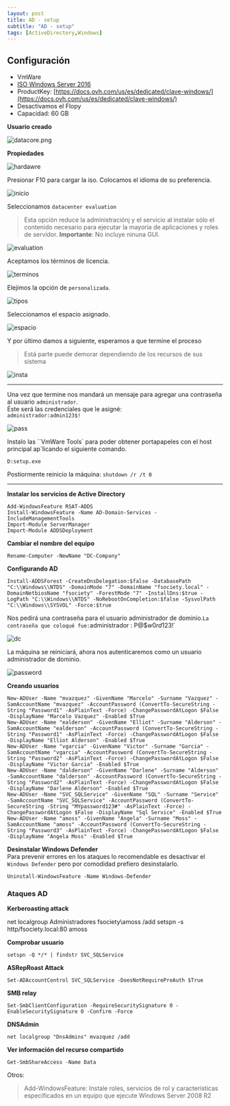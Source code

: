```yaml
---
layout: post
title: AD - setup
subtitle: "AD - setup"
tags: [ActiveDirectory,Windows]
---
```


## Configuración

* VmWare
* [ISO Windows Server 2016 ](https://www.microsoft.com/en-us/evalcenter/evaluate-windows-server-2016)
* ProductKey: [https://docs.ovh.com/us/es/dedicated/clave-windows/](https://docs.ovh.com/us/es/dedicated/clave-windows/)
* Desactivamos el Flopy
* Capacidad: 60 GB


**Usuario creado**

![datacore.png](../assets/imgs/ad/datacore.png)

**Propiedades**

![hardawre](../assets/imgs/ad/hardawre.png)

Presionar F10 para cargar la iso.
Colocamos el idioma de su preferencia.

![inicio](../assets/imgs/ad/inicio.png)

Seleccionamos `datacenter evaluation`

> Esta opción reduce la administraciónj y el servicio al instalar sólo el contenido necesario para ejecutar la mayoria de aplicaciones y roles de servidor.
> **Importante**: No incluye ninuna GUI.

![evaluation](../assets/imgs/ad/evaluation.png)

Aceptamos los términos de licencia.

![terminos](../assets/imgs/ad/terminos.png)

Elejimos la opción de `personalizada`.

![tipos](../assets/imgs/ad/tipos.png)

Seleccionamos el espacio asignado.

![espacio](../assets/imgs/ad/espacio.png)

Y por último damos a siguiente, esperamos a que termine el proceso  
> Está parte puede demorar dependiendo de los recursos de sus sistema

![insta](../assets/imgs/ad/insta.png)

----

Una vez que termine nos mandará un mensaje para agregar una contraseña al usuario `administrador`.  
Éste será las credenciales que le asigné:  
`administrador:admin123$!`

![pass](../assets/imgs/ad/pass.png)

Instalo las ``VmWare Tools` para poder obtener portapapeles con el host principal ap´licando el siguiente comando.

```
D:setup.exe
```

Postiormente reinicio la máquina: `shutdown /r /t 0`

----

**Instalar los servicios de Active Directory**

```
Add-WindowsFeature RSAT-ADDS
Install-WindowsFeature -Name AD-Domain-Services -IncludeManagementTools
Import-Module ServerManager
Import-Module ADDSDeployment
```

**Cambiar el nombre del equipo**

```
Rename-Computer -NewName "DC-Company"
```

**Configurando AD**

```
Install-ADDSForest -CreateDnsDelegation:$false -DatabasePath "C:\\Windows\\NTDS" -DomainMode "7" -DomainName "fsociety.local" -DomainNetbiosName "fsociety" -ForestMode "7" -InstallDns:$true -LogPath "C:\\Windows\\NTDS" -NoRebootOnCompletion:$false -SysvolPath "C:\\Windows\\SYSVOL" -Force:$true
```

Nos pedirá una contraseña para el usuario administrador de dominio.`
La contraseña que coloqué fue: `administrador : P@$$w0rd123$!`

![dc](../assets/imgs/ad/ad.png)

La máquina se reiniciará, ahora nos autenticaremos como un usuario administrador de dominio.

![password](../assets/imgs/ad/password.png)

**Creando usuarios**

```
New-ADUser -Name "mvazquez" -GivenName "Marcelo" -Surname "Vazquez" -SamAccountName "mvazquez" -AccountPassword (ConvertTo-SecureString -String "Password1" -AsPlainText -Force) -ChangePasswordAtLogon $False -DisplayName "Marcelo Vazquez" -Enabled $True
New-ADUser -Name "ealderson" -GivenName "Elliot" -Surname "Alderson" -SamAccountName "ealderson" -AccountPassword (ConvertTo-SecureString -String "Password1" -AsPlainText -Force) -ChangePasswordAtLogon $False -DisplayName "Elliot Alderson" -Enabled $True
New-ADUser -Name "vgarcia" -GivenName "Victor" -Surname "Garcia" -SamAccountName "vgarcia" -AccountPassword (ConvertTo-SecureString -String "Password2" -AsPlainText -Force) -ChangePasswordAtLogon $False -DisplayName "Victor Garcia" -Enabled $True
New-ADUser -Name "dalderson" -GivenName "Darlene" -Surname "Alderson" -SamAccountName "dalderson" -AccountPassword (ConvertTo-SecureString -String "Password2" -AsPlainText -Force) -ChangePasswordAtLogon $False -DisplayName "Darlene Alderson" -Enabled $True
New-ADUser -Name "SVC_SQLService" -GivenName "SQL" -Surname "Service" -SamAccountName "SVC_SQLService" -AccountPassword (ConvertTo-SecureString -String "MYpassword123#" -AsPlainText -Force) -ChangePasswordAtLogon $False -DisplayName "Sql Service" -Enabled $True
New-ADUser -Name "amoss" -GivenName "Angela" -Surname "Moss" -SamAccountName "amoss" -AccountPassword (ConvertTo-SecureString -String "Password3" -AsPlainText -Force) -ChangePasswordAtLogon $False -DisplayName "Angela Moss" -Enabled $True
```

**Desinstalar Windows Defender**  
Para prevenir errores en los ataques lo recomendable es desactivar el `Windows Defender` pero por comodidad prefiero desinstalarlo.

```
Uninstall-WindowsFeature -Name Windows-Defender
```

### Ataques AD

**Kerberoasting attack**

net localgroup Administradores fsociety\amoss /add
setspn -s http/fsociety.local:80 amoss


**Comprobar usuario**

```
setspn -Q */* | findstr SVC_SQLService
```

**ASRepRoast Attack**

```
Set-ADAccountControl SVC_SQLService -DoesNotRequirePreAuth $True
```

**SMB relay**

```
Set-SmbClientConfiguration -RequireSecuritySignature 0 -EnableSecuritySignature 0 -Confirm -Force
```

**DNSAdmin**

```
net localgroup "DnsAdmins" mvazquez /add
```

**Ver información del recurso compartido**

```
Get-SmbShareAccess -Name Data
```

Otros:

> Add-WindowsFeature: Instale roles, servicios de rol y características especificados en un equipo que ejecute Windows Server 2008 R2
